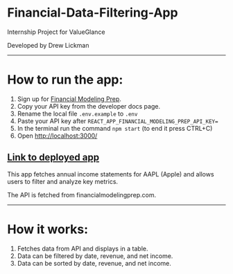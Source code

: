 # Financial-Data-Filtering-App
Internship Project for ValueGlance

Developed by Drew Lickman

---

# How to run the app:
1. Sign up for [Financial Modeling Prep](https://site.financialmodelingprep.com/developer/docs).
2. Copy your API key from the developer docs page.
3. Rename the local file `.env.example` to `.env`
4. Paste your API key after `REACT_APP_FINANCIAL_MODELING_PREP_API_KEY=`
5. In the terminal run the command `npm start` (to end it press CTRL+C)
6. Open [http://localhost:3000/](http://localhost:3000/)

## [Link to deployed app](https://valueglance.com/)

This app fetches annual income statements for AAPL (Apple) and allows users to filter and analyze key metrics.

The API is fetched from financialmodelingprep.com.

---

# How it works:
1. Fetches data from API and displays in a table.
2. Data can be filtered by date, revenue, and net income.
3. Data can be sorted by date, revenue, and net income.